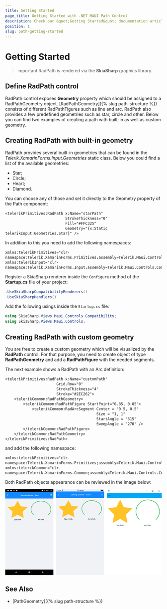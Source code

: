 ```yaml
---
title: Getting Started
page_title: Getting Started with .NET MAUI Path Control
description: Check our &quot;Getting Started&quot; documentation article for Telerik Path for .NET MAUI.
position: 1
slug: path-getting-started
---
```


# Getting Started

>important RadPath is rendered via the **SkiaSharp** graphics library.

## Define RadPath control

RadPath control exposes **Geometry** property which should be assigned to a RadPathGeometry object. [RadPathGeometry]({% slug path-structure %}) consists of different RadPathFigures such as line and arc. RadPath also provides a few predefined geometries such as star, circle and other. Below you can find two examples of creating a path with built-in as well as custom geometry.

## Creating RadPath with built-in geometry

RadPath provides several built-in geometries that can be found in the *Telerik.XamarinForms.Input.Geometries* static class. Below you could find a list of the available geometries:

* Star;
* Circle;
* Heart;
* Diamond.

You can choose any of those and set it directly to the Geometry property of the Path component:

```XAML
<telerikPrimitives:RadPath x:Name="starPath"
                           StrokeThickness="0" 
                           Fill="#FFC325"
                           Geometry="{x:Static telerikInput:Geometries.Star}" />
```

In addition to this you need to add the following namespaces:

```XAML
xmlns:telerikPrimitives="clr-namespace:Telerik.XamarinForms.Primitives;assembly=Telerik.Maui.Controls.Compatibility"
xmlns:telerikInput="clr-namespace:Telerik.XamarinForms.Input;assembly=Telerik.Maui.Controls.Compatibility"
```

Register a SkiaSharp renderer inside the `Configure` method of the **Startup.cs** file of your project:

```C#
.UseSkiaSharpCompatibilityRenderers()
.UseSkiaSharpHandlers()    
```

Add the following usings inside the `Startup.cs` file:

```C#
using SkiaSharp.Views.Maui.Controls.Compatibility;
using SkiaSharp.Views.Maui.Controls;
```

## Creating RadPath with custom geometry

You are free to create a custom geometry which will be visualized by the **RadPath** control. For that purpose, you need to create object of type **RadPathGeometry** and add a **RadPathFigure** with the needed segments.

The next example shows a RadPath with an Arc definition:

```XAML
<telerikPrimitives:RadPath x:Name="customPath"
                       Grid.Row="0"
                       StrokeThickness="4" 
                       Stroke="#2EC262">
    <telerikCommon:RadPathGeometry>
        <telerikCommon:RadPathFigure StartPoint="0.85, 0.85">
            <telerikCommon:RadArcSegment Center = "0.5, 0.5"
                                         Size = "1, 1"
                                         StartAngle = "315"
                                         SweepAngle = "270" />
        </telerikCommon:RadPathFigure>
    </telerikCommon:RadPathGeometry>
</telerikPrimitives:RadPath>
```

and add the following namespace:

```XAML
xmlns:telerikPrimitives="clr-namespace:Telerik.XamarinForms.Primitives;assembly=Telerik.Maui.Controls.Compatibility"
xmlns:telerikCommon="clr-namespace:Telerik.XamarinForms.Common;assembly=Telerik.Maui.Controls.Compatibility"
```

Both RadPath objects appearance can be reviewed in the image below:

![RadPath Figures](images/custom_default_paths.png)

## See Also

- [PathGeometry]({% slug path-structure %})
